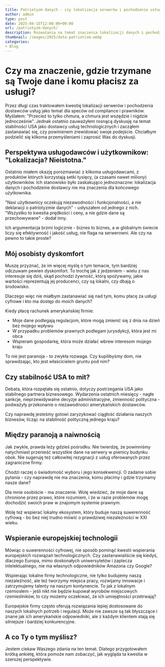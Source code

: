 ```yaml
---
title: Patriotyzm danych - czy lokalizacja serwerów i pochodzenie usługodawców ma znaczenie?
author: admin
type: post
date: 2025-04-15T12:00:00+00:00
url: /patriotyzm-danych/
description: Rozważania na temat znaczenia lokalizacji danych i pochodzenia dostawców usług w kontekście stabilności i niezależności technologicznej. Czy powinniśmy bardziej świadomie wybierać dostawców usług IT?
thumbnail: /images/2025/data-patriotism.webp
categories:
- Blog
---
```


# Czy ma znaczenie, gdzie trzymane są Twoje dane i komu płacisz za usługi?

Przez długi czas traktowałem kwestię lokalizacji serwerów i pochodzenia dostawców usług jako temat dla speców od compliance i prawników. Myślałem: "Przecież to tylko chmura, a chmura jest wszędzie i nigdzie jednocześnie". Jednak ostatnio zauważyłem rosnącą dyskusję na temat stabilności USA jako dostawcy usług technologicznych i zacząłem zastanawiać się, czy powinienem zrewidować swoje podejście. Chciałbym podzielić się kilkoma przemyśleniami i zaprosić Was do dyskusji.

## Perspektywa usługodawców i użytkownikow: "Lokalizacja? Nieistotna."

Ostatnio miałem okazję porozmawiać z kilkoma usługodawcami, z produktów których korzystają setki tysięcy, (a czasami nawet miliony) użytkowników. Ich stanowisko było zaskakująco jednoznaczne: lokalizacja danych i pochodzenie dostawcy nie ma znaczenia dla końcowego użytkownika.

"Nasi użytkownicy oczekują niezawodności i funkcjonalności, a nie deklaracji o patriotyzmie danych" - usłyszałem od jednego z nich. "Wszystko to kwestia prędkości i ceny, a nie gdzie dane są przechowywane" - dodał inny.

Ich argumentacja brzmi logicznie - biznes to biznes, a w globalnym świecie liczy się efektywność i jakość usług, nie flaga na serwerowni. Ale czy na pewno to takie proste?

## Mój osobisty dyskomfort

Muszę przyznać, że im więcej myślę o tym temacie, tym bardziej odczuwam pewien dyskomfort. To trochę jak z jedzeniem - wielu z nas interesuje się dziś, skąd pochodzi żywność, którą spożywamy, jakie wartości reprezentują jej producenci, czy są lokalni, czy dbają o środowisko.

Dlaczego więc nie miałbym zastanawiać się nad tym, komu płacę za usługi cyfrowe i kto ma dostęp do moich danych?

Kiedy płacę rachunek amerykańskiej firmie:
- Moje dane podlegają regulacjom, które mogą zmienić się z dnia na dzień bez mojego wpływu
- W przypadku problemów prawnych podlegam jurysdykcji, która jest mi obca
- Wspieram gospodarkę, która może działać wbrew interesom mojego kraju

To nie jest paranoja - to zwykła rozwaga. Czy kupilibyśmy dom, nie sprawdzając, kto jest właścicielem gruntu pod nim?

## Czy stabilność USA to mit?

Debata, która rozpętała się ostatnio, dotyczy postrzegania USA jako stabilnego partnera biznesowego. Wydarzenia ostatnich miesięcy - nagłe sankcje, nieprzewidywalne decyzje administracyjne, zmienność polityczna - podważyły przekonanie o niezawodności amerykańskich dostawców.

Czy naprawdę jesteśmy gotowi zaryzykować ciągłość działania naszych biznesów, licząc na stabilność polityczną jednego kraju?

## Między paranoją a naiwnością

Jak zwykle, prawda leży gdzieś pośrodku. Nie twierdzę, że powinniśmy natychmiast przenieść wszystkie dane na serwery w piwnicy budynku obok. Nie sugeruję też całkowitej rezygnacji z usług oferowanych przez zagraniczne firmy.

Chodzi raczej o świadomość wyboru i jego konsekwencji. O zadanie sobie pytania - czy naprawdę nie ma znaczenia, komu płacimy i gdzie trzymamy nasze dane?

Dla mnie osobiście - ma znaczenie. Wolę wiedzieć, że moje dane są chronione przez prawo, które rozumiem, i że w razie problemów mogę dochodzić swoich praw w znajomym systemie prawnym. 

Wolę też wspierać lokalny ekosystem, który buduje naszą suwerenność cyfrową - bo bez niej trudno mówić o prawdziwej niezależności w XXI wieku.

## Wspieranie europejskiej technologii

Mówiąc o suwerenności cyfrowej, nie sposób pominąć kwestii wspierania europejskich rozwiązań technologicznych. Czy zastanawialiście się kiedyś, dlaczego Europa, mimo doskonałych uniwersytetów i zaplecza intelektualnego, nie ma własnych odpowiedników Amazona czy Google?

Wspierając lokalne firmy technologiczne, nie tylko budujemy naszą niezależność, ale też tworzymy miejsca pracy, rozwijamy innowacje i zatrzymujemy talenty na naszym kontynencie. To jak z lokalnym rzemiosłem - jeśli nikt nie będzie kupował wyrobów miejscowych rzemieślników, to czy możemy oczekiwać, że ich umiejętności przetrwają?

Europejskie firmy często oferują rozwiązania lepiej dostosowane do naszych lokalnych potrzeb i regulacji. Może nie zawsze są tak błyszczące i znane jak ich amerykańskie odpowiedniki, ale z każdym klientem stają się silniejsze i bardziej konkurencyjne.

## A co Ty o tym myślisz?

Jestem ciekaw Waszego zdania na ten temat. Dlatego przygotowałem krótką ankietę, która pomoże nam zobaczyć, jak wygląda ta kwestia w szerszej perspektywie.